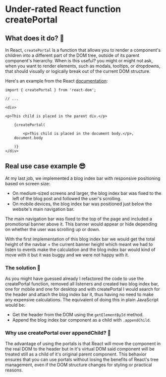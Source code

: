 # Under-rated React function createPortal

## What does it do? 💫

In React, `createPortal` is a function that allows you to render a component's children into a different part of the DOM tree, outside of its parent component's hierarchy. When is this useful? you might or might not ask, when you want to render elements, such as modals, tooltips, or dropdowns, that should visually or logically break out of the current DOM structure.

Here's an example from the React [documentation](https://react.dev/reference/react-dom/createPortal):

```
import { createPortal } from 'react-dom';

// ...

<div>

<p>This child is placed in the parent div.</p>

	{createPortal(

		<p>This child is placed in the document body.</p>,
    document.body

	)}
</div>

```

## Real use case example 😎

At my last job, we implemented a blog index bar with responsive positioning based on screen size:

- On medium-sized screens and larger, the blog index bar was fixed to the left of the blog post and followed the user's scrolling.
- On mobile devices, the blog index bar was positioned just below the website's main navigation bar.

The main navigation bar was fixed to the top of the page and included a promotional banner above it. This banner would appear or hide depending on whether the user was scrolling up or down.

With the first implementation of this blog index bar we would get the total height of the navbar + the current banner height which meant we had to listen to events make the calculation and the blog index bar would kind of move with it but it was buggy and we were not happy with it.

### The solution 🟰

As you might have guessed already I refactored the code to use the createPortal function, removed all listeners and created two blog index bar, one for mobile and one for desktop and with createPortal I would search for the header and attach the blog index bar it, thus having no need to make any expensive calculations. The equivalent of doing this in plain JavaScript would be:

- Get the header from the DOM using the `getElementById` method.
- Append the blog index bar component as a child with `.appendChild`.

### Why use createPortal over appendChild? 🤔

The advantage of using the portals is that React will move the component in the real DOM to the header but in it's virtual DOM said component will be treated still as a child of it's original parent component. This behavior ensures that you can use portals without losing the benefits of React's tree management, even if the DOM structure changes for styling or practical reasons.

<!-- TODO continue! -->
